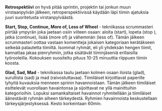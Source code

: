 __Retrospektiivi__ on hyvä pitää sprintin, projektin tai jonkun muun virstaanpylvän jälkeen; retroperspektiivissä käydään läpi tiimin ajatuksia juuri suoritetusta virstanpylväästä.

__Start, Stop, Continue, More of, Less of Wheel__ - tekniikassa scrummasteri piirtää ympyrän joka jaetaan osiin viiteen osaan: aloita (start),  lopeta (stop ), jatka (continue), lisää (more of) ja vähemmän (less of).  Tämän jälkeen scrummasteri oottaa vastaan komentteja jokaisen kategoriaan kerätäkseen selkeää palautetta tiimiltä. Isommat ryhmät, eli yli yhdeksän hengen tiimit, kannattaa jakaa pienryhmiin, jotka sisätävät tiiminjäseniä erillaisilla työrooleilla. Kokouksen suositeltu pituus 10-25 minuuttia riippuen tiimin koosta.

__Glad, Sad, Mad__ - tekniikassa taulu jaetaan kolmen osaan iloista (glad), surullista (sad) ja mad (raivostuttavaa). Tiimiläiset kirjoittavat paperille lyhyitä kuvauksia menneen sprinin havannoistaan. Tämän jälkeen tiimiläiset esittelevät vuorollaan havaintonsa ja sijoittavat ne yllä mainittuihin kategorioihin. Lopuksi samankaltaiset havainnot ryhmitellään ja tiimiläiset äänestävät ryhmän aiheen tärkeydestä. Ryhmien havainnoista keskustellaan tärkeysjärjestyksessä. Kesto korkeintaan 60min.

